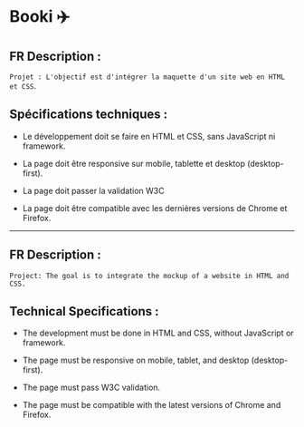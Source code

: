 # Booki ✈️

## FR Description :

```Projet : L'objectif est d'intégrer la maquette d'un site web en HTML et CSS```.

## Spécifications techniques :

- Le développement doit se faire en HTML et CSS, sans JavaScript ni framework.

- La page doit être responsive sur mobile, tablette et desktop (desktop-first).

- La page doit passer la validation W3C

- La page doit être compatible avec les dernières versions de Chrome et Firefox.

---

## FR Description :

```Project: The goal is to integrate the mockup of a website in HTML and CSS.```

## Technical Specifications :

- The development must be done in HTML and CSS, without JavaScript or framework.

- The page must be responsive on mobile, tablet, and desktop (desktop-first).

- The page must pass W3C validation.

- The page must be compatible with the latest versions of Chrome and Firefox.
